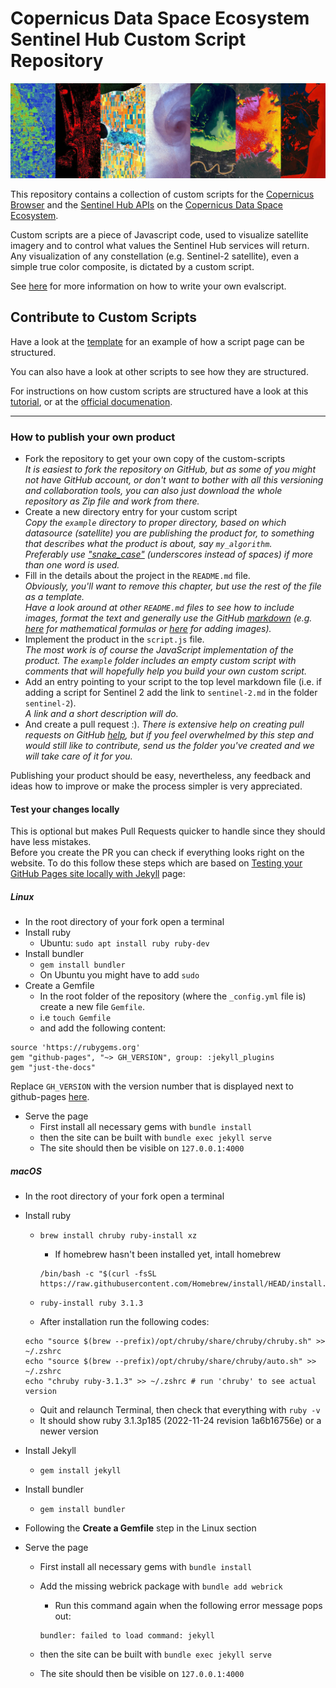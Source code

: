 # Copernicus Data Space Ecosystem Sentinel Hub Custom Script Repository

![Examples of visualizations](./assets/images/custom-scripts-examples.jpg)

This repository contains a collection of custom scripts for the [Copernicus Browser](https://browser.dataspace.copernicus.eu/) and the [Sentinel Hub APIs](https://dataspace.copernicus.eu/analyse/apis/sentinel-hub) on the [Copernicus Data Space Ecosystem](https://dataspace.copernicus.eu/).

Custom scripts are a piece of Javascript code, used to visualize satellite imagery and to control what values the Sentinel Hub services will return. Any visualization of any constellation (e.g. Sentinel-2 satellite), even a simple true color composite, is dictated by a custom script.

See [here](https://documentation.dataspace.copernicus.eu/APIs/SentinelHub/Evalscript/V3.html) for more information on how to write your own evalscript.

## Contribute to Custom Scripts

Have a look at the [template](./contribute/README.md) for an example of how a script page can be structured.

You can also have a look at other scripts to see how they are structured.

For instructions on how custom scripts are structured have a look at this [tutorial](https://www.sentinel-hub.com/explore/education/custom-scripts-tutorial/), or at the [official documenation](https://docs.sentinel-hub.com/api/latest/evalscript/).

---

### How to publish your own product

- Fork the repository to get your own copy of the custom-scripts  
  _It is easiest to fork the repository on GitHub, but as some of you might not have GitHub account, or don't want to bother with all this versioning and collaboration tools, you can also just download the whole repository as Zip file and work from there._
- Create a new directory entry for your custom script  
  _Copy the `example` directory to proper directory, based on which datasource (satellite) you are publishing the product for, to something that describes what the product is about, say `my_algorithm`._  
  _Preferably use ["snake_case"](https://simple.wikipedia.org/wiki/Snake_case) (underscores instead of spaces) if more than one word is used._
- Fill in the details about the project in the `README.md` file.  
  _Obviously, you'll want to remove this chapter, but use the rest of the file as a template._  
  _Have a look around at other `README.md` files to see how to include images, format the text and generally use the GitHub [markdown](https://help.github.com/categories/writing-on-github/) (e.g. [here](../sentinel-2/cby_cloud_detection/README.md) for mathematical formulas or [here](../sentinel-2/ndvi_uncertainty/README.md) for adding images)._
- Implement the product in the `script.js` file.  
  _The most work is of course the JavaScript implementation of the product. The `example` folder includes an empty custom script with comments that will hopefully help you build your own custom script._
- Add an entry pointing to your script to the top level markdown file (i.e. if adding a script for Sentinel 2 add the link to `sentinel-2.md` in the folder `sentinel-2`).  
  _A link and a short description will do._
- And create a pull request :).
  _There is extensive help on creating pull requests on GitHub [help](https://help.github.com/categories/collaborating-with-issues-and-pull-requests/), but if you feel overwhelmed by this step and would still like to contribute, send us the folder you've created and we will take care of it for you._

Publishing your product should be easy, nevertheless, any feedback and ideas how to improve or make the process simpler is very appreciated.

#### Test your changes locally

This is optional but makes Pull Requests quicker to handle since they should have less mistakes.  
Before you create the PR you can check if everything looks right on the website. To do this follow these steps which are based on [Testing your GitHub Pages site locally with Jekyll](https://docs.github.com/en/pages/setting-up-a-github-pages-site-with-jekyll/testing-your-github-pages-site-locally-with-jekyll) page:

##### Linux

- In the root directory of your fork open a terminal
- Install ruby
  - Ubuntu: `sudo apt install ruby ruby-dev`
- Install bundler
  - `gem install bundler`
  - On Ubuntu you might have to add `sudo`
- Create a Gemfile
  - In the root folder of the repository (where the `_config.yml` file is) create a new file `Gemfile`.
  - i.e `touch Gemfile`
  - and add the following content:

```
source 'https://rubygems.org'
gem "github-pages", "~> GH_VERSION", group: :jekyll_plugins
gem "just-the-docs"
```

Replace `GH_VERSION` with the version number that is displayed next to github-pages [here](https://pages.github.com/versions/).

- Serve the page
  - First install all necessary gems with `bundle install`
  - then the site can be built with `bundle exec jekyll serve`
  - The site should then be visible on `127.0.0.1:4000`

##### macOS

- In the root directory of your fork open a terminal
- Install ruby

  - `brew install chruby ruby-install xz`

    - If homebrew hasn't been installed yet, intall homebrew

    ```
    /bin/bash -c "$(curl -fsSL https://raw.githubusercontent.com/Homebrew/install/HEAD/install.sh)"
    ```

  - `ruby-install ruby 3.1.3`
  - After installation run the following codes:

  ```
  echo "source $(brew --prefix)/opt/chruby/share/chruby/chruby.sh" >> ~/.zshrc
  echo "source $(brew --prefix)/opt/chruby/share/chruby/auto.sh" >> ~/.zshrc
  echo "chruby ruby-3.1.3" >> ~/.zshrc # run 'chruby' to see actual version
  ```

  - Quit and relaunch Terminal, then check that everything with `ruby -v`
  - It should show ruby 3.1.3p185 (2022-11-24 revision 1a6b16756e) or a newer version

- Install Jekyll
  - `gem install jekyll`
- Install bundler
  - `gem install bundler`
- Following the **Create a Gemfile** step in the Linux section
- Serve the page

  - First install all necessary gems with `bundle install`
  - Add the missing webrick package with `bundle add webrick`

    - Run this command again when the following error message pops out:

    ```
    bundler: failed to load command: jekyll
    ```

  - then the site can be built with `bundle exec jekyll serve`
  - The site should then be visible on `127.0.0.1:4000`
